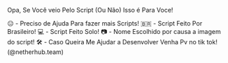 Opa, Se Você veio Pelo Script (Ou Não) Isso é Para Voce!

😑 - Preciso de Ajuda Para fazer mais Scripts!
🇧🇷 - Script Feito Por Brasileiro!
💻 - Script Feito Solo!
📷 - Nome Escolhido por causa a imagem do script!
🛠 - Caso Queira Me Ajudar a Desenvolver Venha Pv no tik tok! 
(@netherhub.team)

